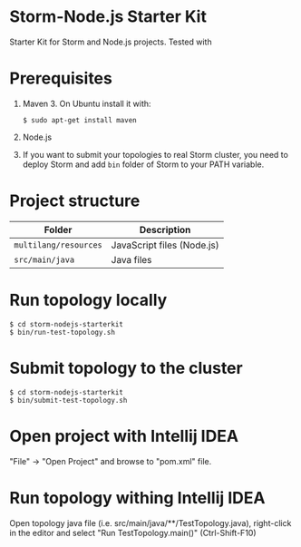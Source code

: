 Storm-Node.js Starter Kit
=========================

Starter Kit for Storm and Node.js projects. Tested with

# Prerequisites

1. Maven 3. On Ubuntu install it with:

    ```
    $ sudo apt-get install maven
    ```

2. Node.js

3. If you want to submit your topologies to real Storm cluster, you need to deploy Storm and add `bin` folder of Storm to
your PATH variable.

# Project structure

| Folder                  | Description                   |
| ----------------------- |-------------------------------|
| `multilang/resources`   | JavaScript files (Node.js)    |
| `src/main/java`         | Java files                    |


# Run topology locally

    $ cd storm-nodejs-starterkit
    $ bin/run-test-topology.sh

# Submit topology to the cluster

    $ cd storm-nodejs-starterkit
    $ bin/submit-test-topology.sh

# Open project with Intellij IDEA

"File" -> "Open Project" and browse to "pom.xml" file.

# Run topology withing Intellij IDEA

Open topology java file (i.e. src/main/java/**/TestTopology.java), right-click in the editor and select
"Run TestTopology.main()" (Ctrl-Shift-F10)
